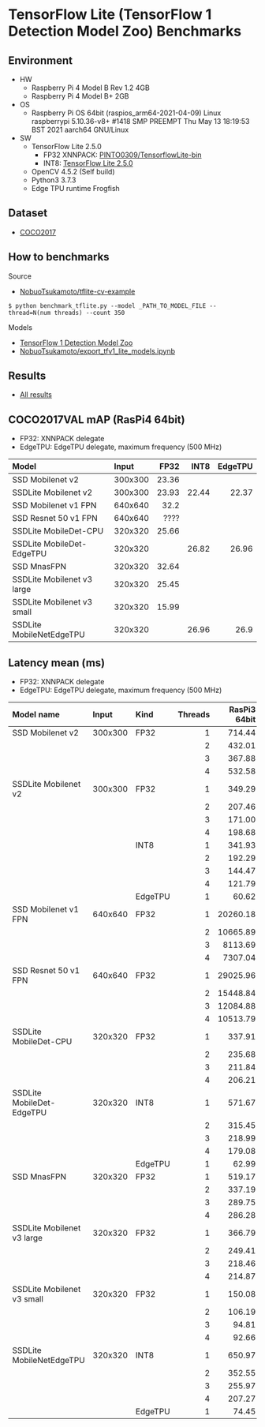 # TensorFlow Lite (TensorFlow 1 Detection Model Zoo) Benchmarks

## Environment

- HW
  - Raspberry Pi 4 Model B Rev 1.2 4GB
  - Raspberry Pi 4 Model B+ 2GB
- OS
  - Raspberry Pi OS 64bit (raspios_arm64-2021-04-09)
    Linux raspberrypi 5.10.36-v8+ #1418 SMP PREEMPT Thu May 13 18:19:53 BST 2021 aarch64 GNU/Linux
- SW
  - TensorFlow Lite 2.5.0
    - FP32 XNNPACK: [PINTO0309/TensorflowLite-bin](https://github.com/PINTO0309/TensorflowLite-bin)
    - INT8: [TensorFlow Lite 2.5.0](https://github.com/tensorflow/tensorflow/releases/tag/v2.5.0)
  - OpenCV 4.5.2 (Self build)
  - Python3 3.7.3
  - Edge TPU runtime Frogfish 

## Dataset
- [COCO2017](https://cocodataset.org/#home)

## How to benchmarks
Source
- [NobuoTsukamoto/tflite-cv-example](https://github.com/NobuoTsukamoto/tflite-cv-example/)

```
$ python benchmark_tflite.py --model _PATH_TO_MODEL_FILE --thread=N(num threads) --count 350
```


Models
- [TensorFlow 1 Detection Model Zoo](https://github.com/tensorflow/models/blob/master/research/object_detection/g3doc/tf1_detection_zoo.md)
- [NobuoTsukamoto/export_tfv1_lite_models.ipynb](https://gist.github.com/NobuoTsukamoto/832905aa765f6faa16f53d6dddf61bd2)


## Results
- [All results](./results)

## COCO2017VAL mAP (RasPi4 64bit)

- FP32: XNNPACK delegate
- EdgeTPU: EdgeTPU delegate, maximum frequency (500 MHz)

| Model                      |Input  |     FP32 |     INT8 |  EdgeTPU |
|:---------------------------|:----  |---------:|---------:|---------:|
| SSD Mobilenet v2           |300x300|    23.36 |          |          |
| SSDLite Mobilenet v2       |300x300|    23.93 |    22.44 |    22.37 |
| SSD Mobilenet v1 FPN       |640x640|    32.2  |          |          |
| SSD Resnet 50 v1 FPN       |640x640|     ???? |          |          |
| SSDLite MobileDet-CPU      |320x320|    25.66 |          |          |
| SSDLite MobileDet-EdgeTPU  |320x320|          |    26.82 |    26.96 |
| SSD MnasFPN                |320x320|    32.64 |          |          |
| SSDLite Mobilenet v3 large |320x320|    25.45 |          |          |
| SSDLite Mobilenet v3 small |320x320|    15.99 |          |          |
| SSDLite MobileNetEdgeTPU   |320x320|          |    26.96 |    26.9  |

## Latency mean (ms)

- FP32: XNNPACK delegate
- EdgeTPU: EdgeTPU delegate, maximum frequency (500 MHz)

|Model name                 |Input  |Kind   |Threads|RasPi3 64bit|RasPi4 64bit|
|:--                        |:--    |:--    |--:    |--:         |--:         |
|SSD Mobilenet v2           |300x300|FP32   |      1|     714.44 |      498.06|
|                           |       |       |      2|     432.01 |      327.27|
|                           |       |       |      3|     367.88 |      320.19|
|                           |       |       |      4|     532.58 |      318.97|
|SSDLite Mobilenet v2       |300x300|FP32   |      1|     349.29 |      210.46|
|                           |       |       |      2|     207.46 |      130.44|
|                           |       |       |      3|     171.00 |      111.67|
|                           |       |       |      4|     198.68 |      109.60|
|                           |       |INT8   |      1|     341.93 |      168.15|
|                           |       |       |      2|     192.29 |       93.39|
|                           |       |       |      3|     144.47 |       69.49|
|                           |       |       |      4|     121.79 |       57.36|
|                           |       |EdgeTPU|      1|      60.62 |       14.75|
|SSD Mobilenet v1 FPN       |640x640|FP32   |      1|   20260.18 |    15478.10|
|                           |       |       |      2|   10665.89 |     9843.06|
|                           |       |       |      3|    8113.69 |     8119.81|
|                           |       |       |      4|    7307.04 |     8476.19|
|SSD Resnet 50 v1 FPN       |640x640|FP32   |      1|   29025.96 |    21784.14|
|                           |       |       |      2|   15448.84 |    13699.05|
|                           |       |       |      3|   12084.88 |    11959.48|
|                           |       |       |      4|   10513.79 |    11593.65|
|SSDLite MobileDet-CPU      |320x320|FP32   |      1|     337.91 |      193.13|
|                           |       |       |      2|     235.68 |      143.60|
|                           |       |       |      3|     211.84 |      129.43|
|                           |       |       |      4|     206.21 |      126.46|
|SSDLite MobileDet-EdgeTPU  |320x320|INT8   |      1|     571.67 |      276.50|
|                           |       |       |      2|     315.45 |      153.73|
|                           |       |       |      3|     218.99 |      113.04|
|                           |       |       |      4|     179.08 |       95.02|
|                           |       |EdgeTPU|      1|      62.99 |       14.75|
|SSD MnasFPN                |320x320|FP32   |      1|     519.17 |      306.79|
|                           |       |       |      2|     337.19 |      198.85|
|                           |       |       |      3|     289.75 |      170.20|
|                           |       |       |      4|     286.28 |      163.48|
|SSDLite Mobilenet v3 large |320x320|FP32   |      1|     366.79 |      177.60|
|                           |       |       |      2|     249.41 |      120.72|
|                           |       |       |      3|     218.46 |      105.89|
|                           |       |       |      4|     214.87 |      104.32|
|SSDLite Mobilenet v3 small |320x320|FP32   |      1|     150.08 |       70.51|
|                           |       |       |      2|     106.19 |       51.11|
|                           |       |       |      3|      94.81 |       44.95|
|                           |       |       |      4|      92.66 |       43.34|
|SSDLite MobileNetEdgeTPU   |320x320|INT8   |      1|     650.97 |      337.53|
|                           |       |       |      2|     352.55 |      186.01|
|                           |       |       |      3|     255.97 |      136.34|
|                           |       |       |      4|     207.27 |      112.04|
|                           |       |EdgeTPU|      1|      74.45 |       14.83|